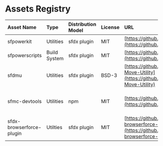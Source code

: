 # Assets Registry

| Asset Name | Type | Distribution Model | License | URL | Docs |
| :--- | :--- | :--- | :--- | :--- | :--- |
| sfpowerkit | Utilities | sfdx plugin | MIT | [https://github.com/Accenture/sfpowerkit](https://github.com/Accenture/sfpowerkit) | [https://github.com/Accenture/sfpowerkit](https://github.com/Accenture/sfpowerkit) |
| sfpowerscripts | Build System | sfdx plugin | MIT | [https://github.com/Accenture/sfpowerscripts](https://github.com/Accenture/sfpowerscripts) | [https://dxatscale.gitbook.io/sfpowerscripts/](https://dxatscale.gitbook.io/sfpowerscripts/) |
| sfdmu | Utilities | sfdx plugin | BSD-3 | [https://github.com/forcedotcom/SFDX-Data-Move-Utility](https://github.com/forcedotcom/SFDX-Data-Move-Utility) | [https://help.sfdmu.com/](https://help.sfdmu.com/) |
| sfmc-devtools | Utilities | npm | MIT | [https://github.com/Accenture/sfmc-devtools](https://github.com/Accenture/sfmc-devtools) | [https://github.com/Accenture/sfmc-devtools](https://github.com/Accenture/sfmc-devtools) |
| sfdx-browserforce-plugin | Utilties | sfdx plugin | MIT | [https://github.com/amtrack/sfdx-browserforce-plugin](https://github.com/amtrack/sfdx-browserforce-plugin) | [https://github.com/amtrack/sfdx-browserforce-plugin](https://github.com/amtrack/sfdx-browserforce-plugin) |

